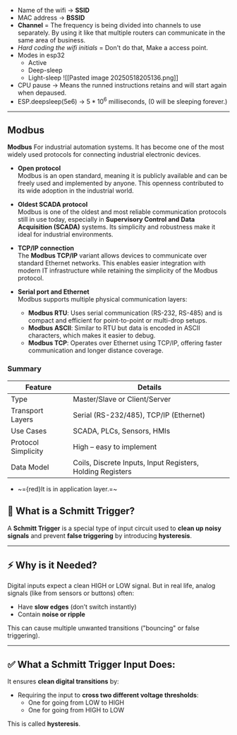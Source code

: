 - Name of the wifi -> __SSID__ 
- MAC address -> __BSSID__ 
- __Channel__ = The frequency is being divided into channels to use separately. By using it like that multiple routers can communicate in the same area of business.
- _Hard coding the wifi initials_ = Don't do that,
		Make a access point.
- Modes in esp32
	- Active
	- Deep-sleep
	- Light-sleep
![[Pasted image 20250518205136.png]]
- CPU pause -> Means the runned instructions retains and will start again when depaused.  
- ESP.deepsleep(5e6) -> $5 * 10^6$ milliseconds, (0 will be sleeping forever.)
---
## Modbus

**Modbus** 
For industrial automation systems. It has become one of the most widely used protocols for connecting industrial electronic devices.

- __Open protocol__  
  Modbus is an open standard, meaning it is publicly available and can be freely used and implemented by anyone. This openness contributed to its wide adoption in the industrial world.

- __Oldest SCADA protocol__  
  Modbus is one of the oldest and most reliable communication protocols still in use today, especially in **Supervisory Control and Data Acquisition (SCADA)** systems. Its simplicity and robustness make it ideal for industrial environments.

- __TCP/IP connection__  
  The **Modbus TCP/IP** variant allows devices to communicate over standard Ethernet networks. This enables easier integration with modern IT infrastructure while retaining the simplicity of the Modbus protocol.

- __Serial port and Ethernet__  
  Modbus supports multiple physical communication layers:
  - **Modbus RTU**: Uses serial communication (RS-232, RS-485) and is compact and efficient for point-to-point or multi-drop setups.
  - **Modbus ASCII**: Similar to RTU but data is encoded in ASCII characters, which makes it easier to debug.
  - **Modbus TCP**: Operates over Ethernet using TCP/IP, offering faster communication and longer distance coverage.

### Summary

| Feature             | Details                                                    |
| ------------------- | ---------------------------------------------------------- |
| Type                | Master/Slave or Client/Server                              |
| Transport Layers    | Serial (RS-232/485), TCP/IP (Ethernet)                     |
| Use Cases           | SCADA, PLCs, Sensors, HMIs                                 |
| Protocol Simplicity | High – easy to implement                                   |
| Data Model          | Coils, Discrete Inputs, Input Registers, Holding Registers |
- ~={red}It is in application layer.=~

## 🔄 What is a Schmitt Trigger?

A **Schmitt Trigger** is a special type of input circuit used to **clean up noisy signals** and prevent **false triggering** by introducing **hysteresis**.

---

## ⚡ Why is it Needed?

Digital inputs expect a clean HIGH or LOW signal. But in real life, analog signals (like from sensors or buttons) often:

- Have **slow edges** (don’t switch instantly)
- Contain **noise or ripple**

This can cause multiple unwanted transitions ("bouncing" or false triggering).

---

## ✅ What a Schmitt Trigger Input Does:

It ensures **clean digital transitions** by:
- Requiring the input to **cross two different voltage thresholds**:
    - One for going from LOW to HIGH
    - One for going from HIGH to LOW
        

This is called **hysteresis**.



